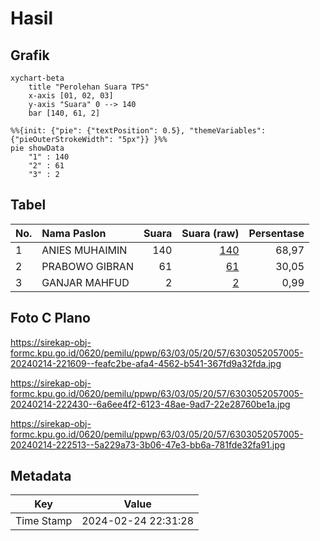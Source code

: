 # Hasil

## Grafik

```mermaid
xychart-beta
    title "Perolehan Suara TPS"
    x-axis [01, 02, 03]
    y-axis "Suara" 0 --> 140
    bar [140, 61, 2]
```

```mermaid
%%{init: {"pie": {"textPosition": 0.5}, "themeVariables": {"pieOuterStrokeWidth": "5px"}} }%%
pie showData
    "1" : 140
    "2" : 61
    "3" : 2
```

## Tabel

| No. | Nama Paslon    | Suara | Suara (raw) | Persentase |
|:--- |:-------------- | -----:| -----------:| ----------:|
| 1   | ANIES MUHAIMIN | 140   | [140][p-1]  | 68,97      |
| 2   | PRABOWO GIBRAN | 61    | [61][p-2]   | 30,05      |
| 3   | GANJAR MAHFUD  | 2     | [2][p-3]    | 0,99       |


[p-1]: https://github.com/gigit-pemilu/pemilu-2024/blob/main/pilpres/hitung-suara/sub/63-kalimantan-selatan/sub/03-banjar/sub/05-martapura/sub/2057-pasayangan-barat/sub/005-tps/sub/paslon-1.txt
[p-2]: https://github.com/gigit-pemilu/pemilu-2024/blob/main/pilpres/hitung-suara/sub/63-kalimantan-selatan/sub/03-banjar/sub/05-martapura/sub/2057-pasayangan-barat/sub/005-tps/sub/paslon-2.txt
[p-3]: https://github.com/gigit-pemilu/pemilu-2024/blob/main/pilpres/hitung-suara/sub/63-kalimantan-selatan/sub/03-banjar/sub/05-martapura/sub/2057-pasayangan-barat/sub/005-tps/sub/paslon-3.txt

## Foto C Plano

https://sirekap-obj-formc.kpu.go.id/0620/pemilu/ppwp/63/03/05/20/57/6303052057005-20240214-221609--feafc2be-afa4-4562-b541-367fd9a32fda.jpg

https://sirekap-obj-formc.kpu.go.id/0620/pemilu/ppwp/63/03/05/20/57/6303052057005-20240214-222430--6a6ee4f2-6123-48ae-9ad7-22e28760be1a.jpg

https://sirekap-obj-formc.kpu.go.id/0620/pemilu/ppwp/63/03/05/20/57/6303052057005-20240214-222513--5a229a73-3b06-47e3-bb6a-781fde32fa91.jpg


## Metadata

| Key        | Value               |
| ---------- | ------------------- |
| Time Stamp | 2024-02-24 22:31:28 |



